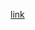 <a href="https://rolling-scopes-school.github.io/vitali007tut-JSFE2023Q1/shelter/index.html">link</a>
